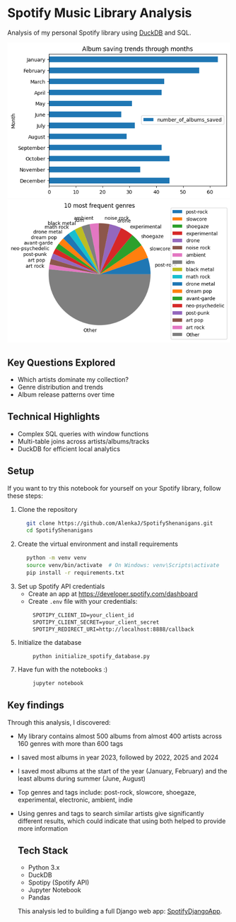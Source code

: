 # Spotify Music Library Analysis
   
   Analysis of my personal Spotify library using [DuckDB](https://duckdb.org/) and SQL.

   ![image](album_months.png) ![image](genres.png)
   
   ## Key Questions Explored
   - Which artists dominate my collection?
   - Genre distribution and trends
   - Album release patterns over time
   
   ## Technical Highlights
   - Complex SQL queries with window functions
   - Multi-table joins across artists/albums/tracks
   - DuckDB for efficient local analytics
   
   ## Setup
   If you want to try this notebook for yourself on your Spotify library, follow these steps:
   1. Clone the repository
```bash
      git clone https://github.com/AlenkaJ/SpotifyShenanigans.git
      cd SpotifyShenanigans
```
   2. Create the virtual environment and install requirements
```bash
      python -m venv venv
      source venv/bin/activate  # On Windows: venv\Scripts\activate
      pip install -r requirements.txt
```
   3. Set up Spotify API credentials
      - Create an app at https://developer.spotify.com/dashboard
      - Create `.env` file with your credentials:
```
        SPOTIPY_CLIENT_ID=your_client_id
        SPOTIPY_CLIENT_SECRET=your_client_secret
        SPOTIPY_REDIRECT_URI=http://localhost:8888/callback
```
   5. Initialize the database
```
        python initialize_spotify_database.py
```
   7. Have fun with the notebooks :)
```bash
        jupyter notebook
```

   ## Key findings
Through this analysis, I discovered:
- My library contains almost 500 albums from almost 400 artists across 160 genres with more than 600 tags
- I saved most albums in year 2023, followed by 2022, 2025 and 2024
- I saved most albums at the start of the year (January, February) and the least albums during summer (June, August)
- Top genres and tags include: post-rock, slowcore, shoegaze, experimental, electronic, ambient, indie
- Using genres and tags to search similar artists give significantly different results, which could indicate that using both helped to provide more information

   ## Tech Stack
   - Python 3.x
   - DuckDB
   - Spotipy (Spotify API)
   - Jupyter Notebook
   - Pandas

   This analysis led to building a full Django web app: [SpotifyDjangoApp](https://github.com/AlenkaJ/SpotifyDjangoApp).

